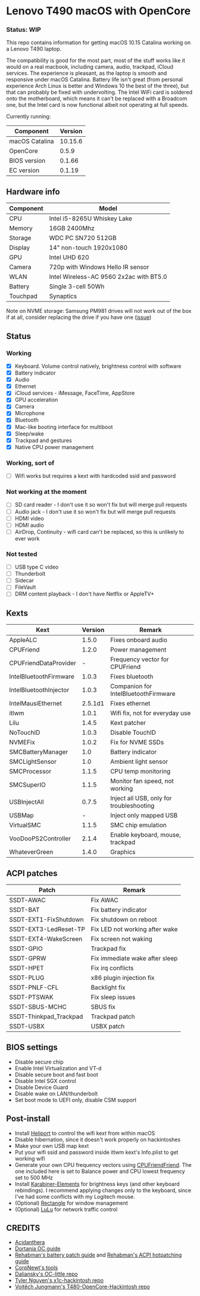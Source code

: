 # Lenovo T490 macOS with OpenCore

### Status: WIP

This repo contains information for getting macOS 10.15 Catalina working on a Lenovo T490 laptop.

The compatibility is good for the most part, most of the stuff works like it would on a real macbook, including camera, audio, trackpad, iCloud services. The experience is pleasant, as the laptop is smooth and responsive under macOS Catalina. Battery life isn't great (from personal experience Arch Linux is better and Windows 10 the best of the three), but that can probably be fixed with undervolting. The Intel WiFi card is soldered onto the motherboard, which means it can't be replaced with a Broadcom one, but the Intel card is now functional albeit not operating at full speeds.

Currently running:

| Component      | Version |
| -------------- | ------- |
| macOS Catalina | 10.15.6 |
| OpenCore       | 0.5.9   |
| BIOS version   | 0.1.66  |
| EC version     | 0.1.19  |

## Hardware info

| Component | Model                                   |
| --------- | --------------------------------------- |
| CPU       | Intel i5-8265U Whiskey Lake             |
| Memory    | 16GB 2400Mhz                            |
| Storage   | WDC PC SN720 512GB                      |
| Display   | 14" non-touch 1920x1080                 |
| GPU       | Intel UHD 620                           |
| Camera    | 720p with Windows Hello IR sensor       |
| WLAN      | Intel Wireless-AC 9560 2x2ac with BT5.0 |
| Battery   | Single 3-cell 50Wh                      |
| Touchpad  | Synaptics                               |

Note on NVME storage: Samsung PM981 drives will not work out of the box if at all, consider replacing the drive if you have one ([issue](https://github.com/yusifsalam/t490-macos/issues/3))

## Status

### Working

- [x] Keyboard. Volume control natively, brightness control with software
- [x] Battery indicator
- [x] Audio
- [x] Ethernet
- [x] iCloud services - iMessage, FaceTime, AppStore
- [x] GPU acceleration
- [x] Camera
- [x] Microphone
- [x] Bluetooth
- [x] Mac-like booting interface for multiboot
- [x] Sleep/wake
- [x] Trackpad and gestures
- [x] Native CPU power management

### Working, sort of

- [ ] Wifi works but requires a kext with hardcoded ssid and password

### Not working at the moment

- [ ] SD card reader - I don't use it so won't fix but will merge pull requests
- [ ] Audio jack - I don't use it so won't fix but will merge pull requests
- [ ] HDMI video
- [ ] HDMI audio
- [ ] AirDrop, Continuity - wifi card can't be replaced, so this is unlikely to ever work

### Not tested

- [ ] USB type C video
- [ ] Thunderbolt
- [ ] Sidecar
- [ ] FileVault
- [ ] DRM content playback - I don't have Netflix or AppleTV+

## Kexts

| Kext                   | Version | Remark                                   |
| ---------------------- | ------- | ---------------------------------------- |
| AppleALC               | 1.5.0   | Fixes onboard audio                      |
| CPUFriend              | 1.2.0   | Power management                         |
| CPUFriendDataProvider  | -       | Frequency vector for CPUFriend           |
| IntelBluetoothFirmware | 1.0.3   | Fixes bluetooth                          |
| IntelBluetoothInjector | 1.0.3   | Companion for IntelBluetoothFirmware     |
| IntelMausiEthernet     | 2.5.1d1 | Fixes ethernet                           |
| itlwm                  | 1.0.1   | Wifi fix, not for everyday use           |
| Lilu                   | 1.4.5   | Kext patcher                             |
| NoTouchID              | 1.0.3   | Disable TouchID                          |
| NVMEFix                | 1.0.2   | Fix for NVME SSDs                        |
| SMCBatteryManager      | 1.0     | Battery indicator                        |
| SMCLightSensor         | 1.0     | Ambient light sensor                     |
| SMCProcessor           | 1.1.5   | CPU temp monitoring                      |
| SMCSuperIO             | 1.1.5   | Monitor fan speed, not working           |
| USBInjectAll           | 0.7.5   | Inject all USB, only for troubleshooting |
| USBMap                 | -       | Inject only mapped USB                   |
| VirtualSMC             | 1.1.5   | SMC chip emulation                       |
| VooDooPS2Controller    | 2.1.4   | Enable keyboard, mouse, trackpad         |
| WhateverGreen          | 1.4.0   | Graphics                                 |

## ACPI patches

| Patch                  | Remark                         |
| ---------------------- | ------------------------------ |
| SSDT-AWAC              | Fix AWAC                       |
| SSDT-BAT               | Fix battery indicator          |
| SSDT-EXT1-FixShutdown  | Fix shutdown on reboot         |
| SSDT-EXT3-LedReset-TP  | Fix LED not working after wake |
| SSDT-EXT4-WakeScreen   | Fix screen not waking          |
| SSDT-GPIO              | Trackpad fix                   |
| SSDT-GPRW              | Fix immediate wake after sleep |
| SSDT-HPET              | Fix irq conflicts              |
| SSDT-PLUG              | x86 plugin injection fix       |
| SSDT-PNLF-CFL          | Backlight fix                  |
| SSDT-PTSWAK            | Fix sleep issues               |
| SSDT-SBUS-MCHC         | SBUS fix                       |
| SSDT-Thinkpad_Trackpad | Trackpad patch                 |
| SSDT-USBX              | USBX patch                     |

## BIOS settings
- Disable secure chip
- Enable Intel Virtualization and VT-d
- Disable secure boot and fast boot
- Disable Intel SGX control
- Disable Device Guard
- Disable wake on LAN/thunderbolt
- Set boot mode to UEFI only, disable CSM support

## Post-install
- Install [Heliport](https://github.com/zxystd/HeliPort) to control the wifi kext from within macOS
- Disable hibernation, since it doesn't work properly on hackintoshes
- Make your own USB map kext
- Put your wifi ssid and password inside itlwm kext's Info.plist to get working wifi
- Generate your own CPU frequency vectors using [CPUFriendFriend](https://github.com/corpnewt/CPUFriendFriend). The one included here is set to Balance power and CPU lowest frequency set to 500 MHz 
- Install [Karabiner-Elements](https://github.com/pqrs-org/Karabiner-Elements) for brightness keys (and other keyboard rebindings). I recommend applying changes only to the keyboard, since I've had some conflicts with my Logitech mouse. 
- (Optional) [Rectangle](https://github.com/rxhanson/Rectangle) for window management
- (Optional) [LuLu](https://github.com/objective-see/LuLu) for network traffic control

## CREDITS

- [Acidanthera](https://github.com/acidanthera)
- [Dortania OC guide](https://dortania.github.io/vanilla-laptop-guide/)
- [Rehabman's battery patch guide](https://www.tonymacx86.com/threads/guide-how-to-patch-dsdt-for-working-battery-status.116102/) and [Rehabman's ACPI hotpatching guide](https://www.tonymacx86.com/threads/guide-using-clover-to-hotpatch-acpi.200137/)
- [CorpNewt's tools](https://github.com/corpnewt)
- [Daliansky's OC-little repo](https://github.com/daliansky/OC-little)
- [Tyler Nguyen's x1c-hackintosh repo](https://github.com/tylernguyen/x1c6-hackintosh)
- [Vojtěch Jungmann's T480-OpenCore-Hackintosh repo](https://github.com/EETagent/T480-OpenCore-Hackintosh)
